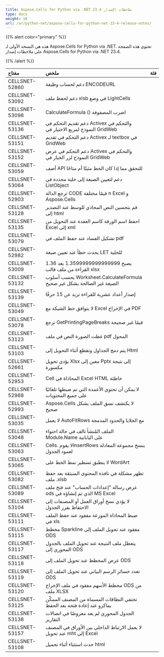 ```yaml
---
title: Aspose.Cells for Python via .NET 23.4 ملاحظات الإصدار
type: docs
weight: 10
url: /ar/python-net/aspose-cells-for-python-net-23-4-release-notes/
---
```

{{% alert color="primary" %}} 

هذه هي النسخة الأولى لـ Aspose.Cells for Python via .NET.
تحتوي هذه الصفحة على ملاحظات إصدار Aspose.Cells for Python via .NET 23.4.

{{% /alert %}} 

|**مفتاح**|**ملخص**|**فئة**|
| :- | :- | :- |
|CELLSNET-52860|دعم لحساب وظيفة ENCODEURL|
|CELLSNET-53092|دعم لحفظ ملف xlsb في وضع LightCells|
|CELLSNET-53098|CalculateFormula () اضرب المصفوفة|
|CELLSNET-53136|دعم تقديم التحكم في Activex والتحكم في النموذج لمربع الاختيار في GridWeb|
|CELLSNET-53151|دعم التحكم في تقديم Activex لـ textbox في GridWeb|
|CELLSNET-53152|دعم التحكم في عرض Activex والتحكم في النموذج لزر الخيار في GridWeb|
|CELLSNET-53059|أضف API للتحقق مما إذا كان الخط مثبتًا أم متاحًا|
|CELLSNET-53064|دعم لتعيين الصيغة إلى خلية محددة في ListObject|
|CELLSNET-52903|ترجع الدالة CODE قيمًا مختلفة n Excel و Aspose.Cells|
|CELLSNET-53128|قم بتحسين النص المحاذي للوسط عند التصدير إلى html|
|CELLSNET-53135|احفظ اسم الورقة كاسم العقدة عند التحويل من Excel إلى xml|
|CELLSNET-53079|تشكيل الفساد عند حفظ الملف في pdf|
|CELLSNET-52982|يحدث خطأ عند تعيين صيغة LET للخلية|
|CELLSNET-53009|1.36 يصبح 1.3599999999999999 بعد القراءة من ملف قالب xlsx|
|CELLSNET-53132|يحسب أسلوب Worksheet.CalculateFormula الصيغة غير الصالحة بشكل غير صحيح|
|CELLSNET-53139|إصدار أعداد عشرية للقراءة تزيد عن 15 حرفًا|
|CELLSNET-53049|لا يتوافق خط الشبكة مع Excel في الإخراج PDF|
|CELLSNET-53078|ترجع GetPrintingPageBreaks قيمًا غير صحيحة|
|CELLSNET-53123| غطت الصورة النص في ملف pdf المحول|
|CELLSNET-53103|يتم دمج الجداول وتقطع أثناء التحويل إلى Html|
|CELLSNET-52661|يؤدي تحويل Xlsx معين إلى Pptx إلى نتيجة مكسورة|
|CELLSNET-52953| Cell المحاذاة في Excel HTML خاطئة|
|CELLSNET-52968|لا يمكن أن تحتوي الأعمدة التي تم ضبطها تلقائيًا على جميع المحتويات|
|CELLSNET-52993|Aspose.Cells لا يكتشف نسق الملف بشكل صحيح|
|CELLSNET-53035|لا يعمل AutoFitRows مع الخلايا والحدود المدمجة|
|CELLSNET-53048| الملف المُنشأ تالف في حالة احتواء Module.Name على اليابانية|
|CELLSNET-53063|Cells. لا يقومInsertRows بنسخ مجموعة المعادلة لعمود الجدول|
|CELLSNET-53065|لا ينطبق تسطير نمط الخط على WordArt|
|CELLSNET-53082|تظهر مشكلة في نافذة المحتوى المنبثقة بعد حفظ ملف .xlsb|
|CELLSNET-53089|عرض رسالة "إعدادات الحساب" عند فتح ملف ods الذي تم إنشاؤه في MS Excel|
|CELLSNET-53104|لا يؤدي نسخ أوراق العمل أو المصنفات إلى الاحتفاظ بفرز الجدول|
|CELLSNET-53111|ضبط المحاذاة الموزعة مفقود عند حفظ الملف في xls|
|CELLSNET-53115|مخطط Sparkline مفقود عند تحويل الملف إلى ODS|
|CELLSNET-53117|يتعطل ملف النتيجة عند تحويل الملف بالجدول المحوري إلى ODS|
|CELLSNET-53118|عرض المخطط عند تحويل الملف إلى ODS|
|CELLSNET-53119|تعدد خسائر الرسم البياني عند تحويل الملف إلى ODS|
|CELLSNET-53120|مخطط الأسهم مفقود في ملف الإخراج ODS من ملف XLSX|
|CELLSNET-53125|تختفي النطاقات المسماة من المصنف الممكّن بماكرو عند إعادة فتحه بعد الحفظ|
|CELLSNET-53138|الجدول المحوري لم يعد معروضًا في اتصالات التقارير|
|CELLSNET-53157|لا يعمل الارتباط الداخلي بين الأوراق في المصنف عند تحويل mht إلى Excel|
|CELLSNET-53108|حدث استثناء أثناء تحميل html|
